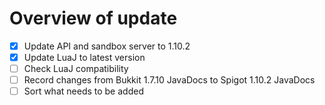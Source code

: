Overview of update
==================

 - [x] Update API and sandbox server to 1.10.2
 - [x] Update LuaJ to latest version 
 - [ ] Check LuaJ compatibility
 - [ ] Record changes from Bukkit 1.7.10 JavaDocs to Spigot 1.10.2 JavaDocs
 - [ ] Sort what needs to be added